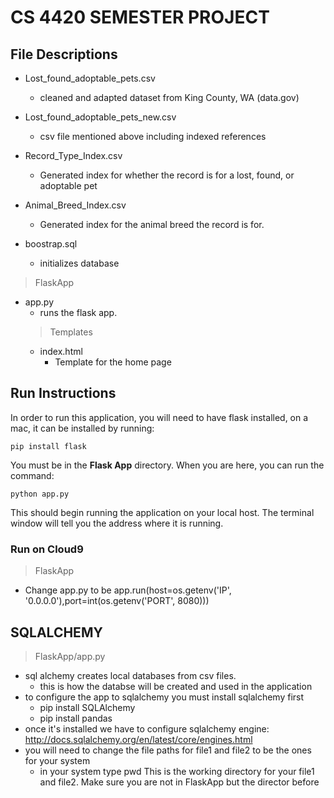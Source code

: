 # CS 4420 SEMESTER PROJECT

## File Descriptions

- Lost_found_adoptable_pets.csv
  - cleaned and adapted dataset from King County, WA (data.gov)

- Lost_found_adoptable_pets_new.csv
  - csv file mentioned above including indexed references

- Record_Type_Index.csv
  - Generated index for whether the record is for a lost, found, or adoptable pet

- Animal_Breed_Index.csv
  - Generated index for the animal breed the record is for.

- boostrap.sql
  - initializes database

> FlaskApp
- app.py
  - runs the flask app.
  > Templates
  - index.html
    - Template for the home page

## Run Instructions

In order to run this application, you will need to have flask installed, on a mac, it can be installed by running:

    pip install flask

You must be in the **Flask App** directory.  When you are here, you can run the command:

    python app.py

This should begin running the application on your local host.  The terminal window will tell you the address where it is running.

### Run on  Cloud9

> FlaskApp
- Change app.py to be app.run(host=os.getenv('IP', '0.0.0.0'),port=int(os.getenv('PORT', 8080)))


## SQLALCHEMY
> FlaskApp/app.py
   - sql alchemy creates local databases from csv files. 
      - this is how the databse will be created and used in the application
   - to configure the app to sqlalchemy you must install sqlalchemy first
     - pip install SQLAlchemy
     - pip install pandas
   - once it's installed we have to configure sqlalchemy engine: http://docs.sqlalchemy.org/en/latest/core/engines.html 
   - you will need to change the file paths for file1 and file2 to be the ones for your system
     - in your system type pwd <enter> This is the working directory for your file1 and file2. Make sure you are not in FlaskApp but the director before


 

